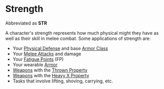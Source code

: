 # Strength

Abbreviated as **STR**

A character's strength represents how much physical might they have as well as their skill in melee combat. Some applications of strength are:

- Your [Physical Defense](../Derived%20Statistics/Physical%20Defense.md) and base [Armor Class](../Derived%20Statistics/Armor%20Class.md)
- Your [Melee Attacks](../../Game%20Procedures/Combat/Melee%20Attack.md) and damage
- Your [Fatigue Points](../Derived%20Statistics/Fatigue%20Points.md) (FP)
- Your wearable [Armor](../../Items%20and%20Gear/Armor/Armor.md)
- [Weapons](../../Items%20and%20Gear/Weapons/Weapons.md) with the [Thrown Property](../../Items%20and%20Gear/Weapon%20Properties/Thrown%20Property.md)
- [Weapons](../../Items%20and%20Gear/Weapons/Weapons.md) with the [Heavy X Property](../../Items%20and%20Gear/Weapon%20Properties/Heavy%20X%20Property.md)
- Tasks that involve lifting, shoving, carrying, etc.
